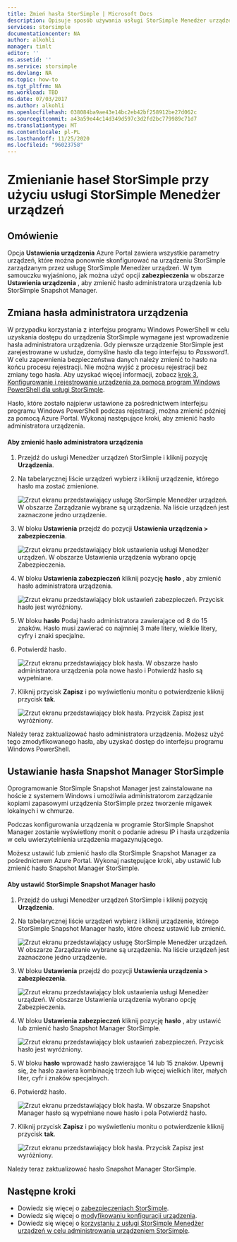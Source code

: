 ```yaml
---
title: Zmień hasła StorSimple | Microsoft Docs
description: Opisuje sposób używania usługi StorSimple Menedżer urządzeń do zmiany hasła Snapshot Manager i administratora urządzenia.
services: storsimple
documentationcenter: NA
author: alkohli
manager: timlt
editor: ''
ms.assetid: ''
ms.service: storsimple
ms.devlang: NA
ms.topic: how-to
ms.tgt_pltfrm: NA
ms.workload: TBD
ms.date: 07/03/2017
ms.author: alkohli
ms.openlocfilehash: 038084ba9ae43e14bc2eb42bf258912be27d062c
ms.sourcegitcommit: a43a59e44c14d349d597c3d2fd2bc779989c71d7
ms.translationtype: MT
ms.contentlocale: pl-PL
ms.lasthandoff: 11/25/2020
ms.locfileid: "96023758"
---
```

# <a name="use-the-storsimple-device-manager-service-to-change-your-storsimple-passwords"></a>Zmienianie haseł StorSimple przy użyciu usługi StorSimple Menedżer urządzeń

## <a name="overview"></a>Omówienie
Opcja **Ustawienia urządzenia** Azure Portal zawiera wszystkie parametry urządzeń, które można ponownie skonfigurować na urządzeniu StorSimple zarządzanym przez usługę StorSimple Menedżer urządzeń. W tym samouczku wyjaśniono, jak można użyć opcji **zabezpieczenia** w obszarze **Ustawienia urządzenia** , aby zmienić hasło administratora urządzenia lub StorSimple Snapshot Manager.

## <a name="change-the-device-administrator-password"></a>Zmiana hasła administratora urządzenia
W przypadku korzystania z interfejsu programu Windows PowerShell w celu uzyskania dostępu do urządzenia StorSimple wymagane jest wprowadzenie hasła administratora urządzenia. Gdy pierwsze urządzenie StorSimple jest zarejestrowane w usłudze, domyślne hasło dla tego interfejsu to *Password1*. W celu zapewnienia bezpieczeństwa danych należy zmienić to hasło na końcu procesu rejestracji. Nie można wyjść z procesu rejestracji bez zmiany tego hasła. Aby uzyskać więcej informacji, zobacz [krok 3. Konfigurowanie i rejestrowanie urządzenia za pomocą program Windows PowerShell dla usługi StorSimple](storsimple-8000-deployment-walkthrough-u2.md#step-3-configure-and-register-the-device-through-windows-powershell-for-storsimple).

Hasło, które zostało najpierw ustawione za pośrednictwem interfejsu programu Windows PowerShell podczas rejestracji, można zmienić później za pomocą Azure Portal. Wykonaj następujące kroki, aby zmienić hasło administratora urządzenia.

#### <a name="to-change-the-device-administrator-password"></a>Aby zmienić hasło administratora urządzenia
1. Przejdź do usługi Menedżer urządzeń StorSimple i kliknij pozycję **Urządzenia**.

2. Na tabelarycznej liście urządzeń wybierz i kliknij urządzenie, którego hasło ma zostać zmienione.

    ![Zrzut ekranu przedstawiający usługę StorSimple Menedżer urządzeń. W obszarze Zarządzanie wybrane są urządzenia. Na liście urządzeń jest zaznaczone jedno urządzenie.](./media/storsimple-8000-change-passwords/changepwd1.png)

3. W bloku **Ustawienia** przejdź do pozycji **Ustawienia urządzenia > zabezpieczenia**.

    ![Zrzut ekranu przedstawiający blok ustawienia usługi Menedżer urządzeń. W obszarze Ustawienia urządzenia wybrano opcję Zabezpieczenia.](./media/storsimple-8000-change-passwords/changepwd2.png)

4. W bloku **Ustawienia zabezpieczeń** kliknij pozycję **hasło** , aby zmienić hasło administratora urządzenia.

    ![Zrzut ekranu przedstawiający blok ustawień zabezpieczeń. Przycisk hasło jest wyróżniony.](./media/storsimple-8000-change-passwords/changepwd3.png)

5. W bloku **hasło** Podaj hasło administratora zawierające od 8 do 15 znaków. Hasło musi zawierać co najmniej 3 małe litery, wielkie litery, cyfry i znaki specjalne.

6. Potwierdź hasło.

    ![Zrzut ekranu przedstawiający blok hasła. W obszarze hasło administratora urządzenia pola nowe hasło i Potwierdź hasło są wypełniane.](./media/storsimple-8000-change-passwords/changepwd4.png)

7. Kliknij przycisk **Zapisz** i po wyświetleniu monitu o potwierdzenie kliknij przycisk **tak**.

    ![Zrzut ekranu przedstawiający blok hasła. Przycisk Zapisz jest wyróżniony.](./media/storsimple-8000-change-passwords/changepwd6.png)

Należy teraz zaktualizować hasło administratora urządzenia. Możesz użyć tego zmodyfikowanego hasła, aby uzyskać dostęp do interfejsu programu Windows PowerShell.

## <a name="set-the-storsimple-snapshot-manager-password"></a>Ustawianie hasła Snapshot Manager StorSimple
Oprogramowanie StorSimple Snapshot Manager jest zainstalowane na hoście z systemem Windows i umożliwia administratorom zarządzanie kopiami zapasowymi urządzenia StorSimple przez tworzenie migawek lokalnych i w chmurze.

Podczas konfigurowania urządzenia w programie StorSimple Snapshot Manager zostanie wyświetlony monit o podanie adresu IP i hasła urządzenia w celu uwierzytelnienia urządzenia magazynującego.

Możesz ustawić lub zmienić hasło dla StorSimple Snapshot Manager za pośrednictwem Azure Portal. Wykonaj następujące kroki, aby ustawić lub zmienić hasło Snapshot Manager StorSimple.

#### <a name="to-set-the-storsimple-snapshot-manager-password"></a>Aby ustawić StorSimple Snapshot Manager hasło
1. Przejdź do usługi Menedżer urządzeń StorSimple i kliknij pozycję **Urządzenia**.

2. Na tabelarycznej liście urządzeń wybierz i kliknij urządzenie, którego StorSimple Snapshot Manager hasło, które chcesz ustawić lub zmienić.

     ![Zrzut ekranu przedstawiający usługę StorSimple Menedżer urządzeń. W obszarze Zarządzanie wybrane są urządzenia. Na liście urządzeń jest zaznaczone jedno urządzenie.](./media/storsimple-8000-change-passwords/changepwd1.png)

3. W bloku **Ustawienia** przejdź do pozycji **Ustawienia urządzenia > zabezpieczenia**.

     ![Zrzut ekranu przedstawiający blok ustawienia usługi Menedżer urządzeń. W obszarze Ustawienia urządzenia wybrano opcję Zabezpieczenia.](./media/storsimple-8000-change-passwords/changepwd2.png)

4. W bloku **Ustawienia zabezpieczeń** kliknij pozycję **hasło** , aby ustawić lub zmienić hasło Snapshot Manager StorSimple.

     ![Zrzut ekranu przedstawiający blok ustawień zabezpieczeń. Przycisk hasło jest wyróżniony.](./media/storsimple-8000-change-passwords/changepwd3.png) 

5. W bloku **hasło** wprowadź hasło zawierające 14 lub 15 znaków. Upewnij się, że hasło zawiera kombinację trzech lub więcej wielkich liter, małych liter, cyfr i znaków specjalnych.

6. Potwierdź hasło.

     ![Zrzut ekranu przedstawiający blok hasła. W obszarze Snapshot Manager hasło są wypełniane nowe hasło i pola Potwierdź hasło.](./media/storsimple-8000-change-passwords/changepwd5.png)

7. Kliknij przycisk **Zapisz** i po wyświetleniu monitu o potwierdzenie kliknij przycisk **tak**.

     ![Zrzut ekranu przedstawiający blok hasła. Przycisk Zapisz jest wyróżniony.](./media/storsimple-8000-change-passwords/changepwd6.png)

Należy teraz zaktualizować hasło Snapshot Manager StorSimple.

## <a name="next-steps"></a>Następne kroki
* Dowiedz się więcej o [zabezpieczeniach StorSimple](storsimple-8000-security.md).
* Dowiedz się więcej o [modyfikowaniu konfiguracji urządzenia](storsimple-8000-modify-device-config.md).
* Dowiedz się więcej o [korzystaniu z usługi StorSimple Menedżer urządzeń w celu administrowania urządzeniem StorSimple](storsimple-8000-manager-service-administration.md).

